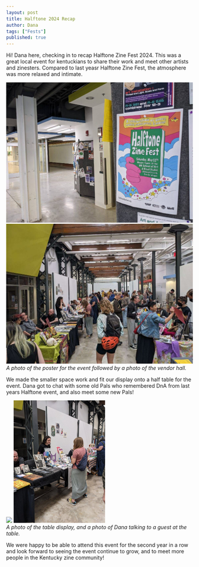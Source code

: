 ```yaml
---
layout: post
title: Halftone 2024 Recap
author: Dana
tags: ["Fests"]
published: true
---
```


Hi! Dana here, checking in to recap Halftone Zine Fest 2024. This was a great local event for kentuckians to share their work and meet other artists and zinesters. Compared to last yeasr Halftone Zine Fest, the atmosphere was more relaxed and intimate.

<a href="/assets/img/post/2024_05_13_halftone1.jpg"><img src="/assets/img/post/2024_05_13_halftone1.jpg"></a>  
<a href="/assets/img/post/2024_05_13_halftone2.jpg"><img src="/assets/img/post/2024_05_13_halftone2.jpg"></a>  
*A photo of the poster for the event followed by a photo of the vendor hall.*

We made the smaller space work and fit our display onto a half table for the event. Dana got to chat with some old Pals who remembered DnA from last years Halftone event, and also meet some new Pals!

<a href="/assets/img/post/2024_05_13_halftone4.jpg"><img src="/assets/img/post/2024_05_13_halftone4.jpg" style="width: 49%;"></a>
<a href="/assets/img/post/2024_05_13_halftone3.jpg"><img src="/assets/img/post/2024_05_13_halftone3.jpg" style="width: 49%;"></a>  
*A photo of the table display, and a photo of Dana talking to a guest at the table.*

We were happy to be able to attend this event for the second year in a row and look forward to seeing the event continue to grow, and to meet more people in the Kentucky zine community!
